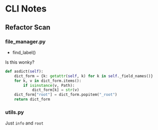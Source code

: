 # CLI Notes

## Refactor Scan

### file_manager.py

- find_label()

Is this wonky?

```python
def asdict(self):
    dict_form = {k: getattr(self, k) for k in self._field_names()}
    for k, v in dict_form.items():
        if isinstance(v, Path):
            dict_form[k] = str(v)
    dict_form["root"] = dict_form.popitem("_root")
    return dict_form
```

### utils.py

Just `info` and `root`
